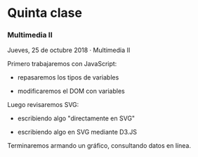 #  Quinta clase
### Multimedia II

Jueves, 25 de octubre 2018 · Multimedia II

Primero trabajaremos con JavaScript:

- repasaremos los tipos de variables

- modificaremos el DOM con variables

Luego revisaremos SVG:

- escribiendo algo "directamente en SVG"

- escribiendo algo en SVG mediante D3.JS

Terminaremos armando un gráfico, consultando datos en línea. 